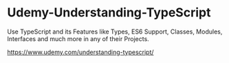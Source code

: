 # Udemy-Understanding-TypeScript


Use TypeScript and its Features like Types, ES6 Support, Classes, Modules, Interfaces and much more in any of their Projects.

<https://www.udemy.com/understanding-typescript/>